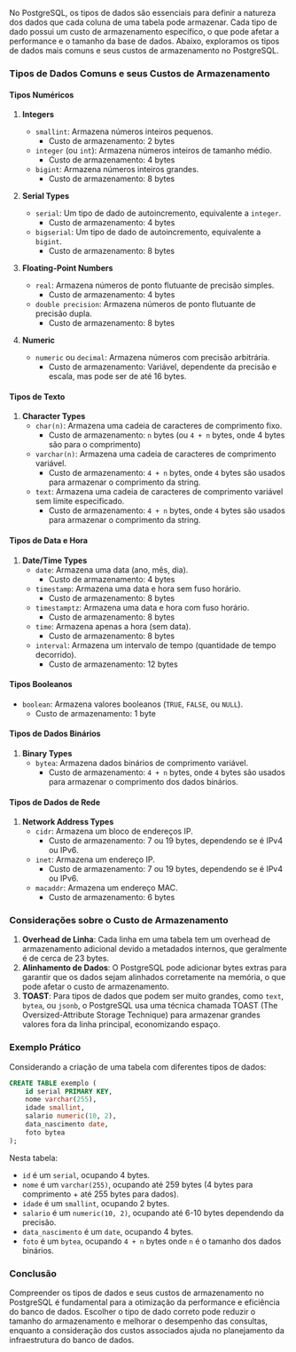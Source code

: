 No PostgreSQL, os tipos de dados são essenciais para definir a natureza dos dados que cada coluna de uma tabela pode armazenar. Cada tipo de dado possui um custo de armazenamento específico, o que pode afetar a performance e o tamanho da base de dados. Abaixo, exploramos os tipos de dados mais comuns e seus custos de armazenamento no PostgreSQL.

### Tipos de Dados Comuns e seus Custos de Armazenamento

#### Tipos Numéricos

1. **Integers**
   - `smallint`: Armazena números inteiros pequenos.
     - Custo de armazenamento: 2 bytes
   - `integer` (ou `int`): Armazena números inteiros de tamanho médio.
     - Custo de armazenamento: 4 bytes
   - `bigint`: Armazena números inteiros grandes.
     - Custo de armazenamento: 8 bytes

2. **Serial Types**
   - `serial`: Um tipo de dado de autoincremento, equivalente a `integer`.
     - Custo de armazenamento: 4 bytes
   - `bigserial`: Um tipo de dado de autoincremento, equivalente a `bigint`.
     - Custo de armazenamento: 8 bytes

3. **Floating-Point Numbers**
   - `real`: Armazena números de ponto flutuante de precisão simples.
     - Custo de armazenamento: 4 bytes
   - `double precision`: Armazena números de ponto flutuante de precisão dupla.
     - Custo de armazenamento: 8 bytes

4. **Numeric**
   - `numeric` ou `decimal`: Armazena números com precisão arbitrária.
     - Custo de armazenamento: Variável, dependente da precisão e escala, mas pode ser de até 16 bytes.

#### Tipos de Texto

1. **Character Types**
   - `char(n)`: Armazena uma cadeia de caracteres de comprimento fixo.
     - Custo de armazenamento: `n` bytes (ou `4 + n` bytes, onde 4 bytes são para o comprimento)
   - `varchar(n)`: Armazena uma cadeia de caracteres de comprimento variável.
     - Custo de armazenamento: `4 + n` bytes, onde `4` bytes são usados para armazenar o comprimento da string.
   - `text`: Armazena uma cadeia de caracteres de comprimento variável sem limite especificado.
     - Custo de armazenamento: `4 + n` bytes, onde `4` bytes são usados para armazenar o comprimento da string.

#### Tipos de Data e Hora

1. **Date/Time Types**
   - `date`: Armazena uma data (ano, mês, dia).
     - Custo de armazenamento: 4 bytes
   - `timestamp`: Armazena uma data e hora sem fuso horário.
     - Custo de armazenamento: 8 bytes
   - `timestamptz`: Armazena uma data e hora com fuso horário.
     - Custo de armazenamento: 8 bytes
   - `time`: Armazena apenas a hora (sem data).
     - Custo de armazenamento: 8 bytes
   - `interval`: Armazena um intervalo de tempo (quantidade de tempo decorrido).
     - Custo de armazenamento: 12 bytes

#### Tipos Booleanos

- `boolean`: Armazena valores booleanos (`TRUE`, `FALSE`, ou `NULL`).
  - Custo de armazenamento: 1 byte

#### Tipos de Dados Binários

1. **Binary Types**
   - `bytea`: Armazena dados binários de comprimento variável.
     - Custo de armazenamento: `4 + n` bytes, onde `4` bytes são usados para armazenar o comprimento dos dados binários.

#### Tipos de Dados de Rede

1. **Network Address Types**
   - `cidr`: Armazena um bloco de endereços IP.
     - Custo de armazenamento: 7 ou 19 bytes, dependendo se é IPv4 ou IPv6.
   - `inet`: Armazena um endereço IP.
     - Custo de armazenamento: 7 ou 19 bytes, dependendo se é IPv4 ou IPv6.
   - `macaddr`: Armazena um endereço MAC.
     - Custo de armazenamento: 6 bytes

### Considerações sobre o Custo de Armazenamento

1. **Overhead de Linha**: Cada linha em uma tabela tem um overhead de armazenamento adicional devido a metadados internos, que geralmente é de cerca de 23 bytes.
2. **Alinhamento de Dados**: O PostgreSQL pode adicionar bytes extras para garantir que os dados sejam alinhados corretamente na memória, o que pode afetar o custo de armazenamento.
3. **TOAST**: Para tipos de dados que podem ser muito grandes, como `text`, `bytea`, ou `jsonb`, o PostgreSQL usa uma técnica chamada TOAST (The Oversized-Attribute Storage Technique) para armazenar grandes valores fora da linha principal, economizando espaço.

### Exemplo Prático

Considerando a criação de uma tabela com diferentes tipos de dados:

```sql
CREATE TABLE exemplo (
    id serial PRIMARY KEY,
    nome varchar(255),
    idade smallint,
    salario numeric(10, 2),
    data_nascimento date,
    foto bytea
);
```

Nesta tabela:
- `id` é um `serial`, ocupando 4 bytes.
- `nome` é um `varchar(255)`, ocupando até 259 bytes (4 bytes para comprimento + até 255 bytes para dados).
- `idade` é um `smallint`, ocupando 2 bytes.
- `salario` é um `numeric(10, 2)`, ocupando até 6-10 bytes dependendo da precisão.
- `data_nascimento` é um `date`, ocupando 4 bytes.
- `foto` é um `bytea`, ocupando `4 + n` bytes onde `n` é o tamanho dos dados binários.

### Conclusão

Compreender os tipos de dados e seus custos de armazenamento no PostgreSQL é fundamental para a otimização da performance e eficiência do banco de dados. Escolher o tipo de dado correto pode reduzir o tamanho do armazenamento e melhorar o desempenho das consultas, enquanto a consideração dos custos associados ajuda no planejamento da infraestrutura do banco de dados.
